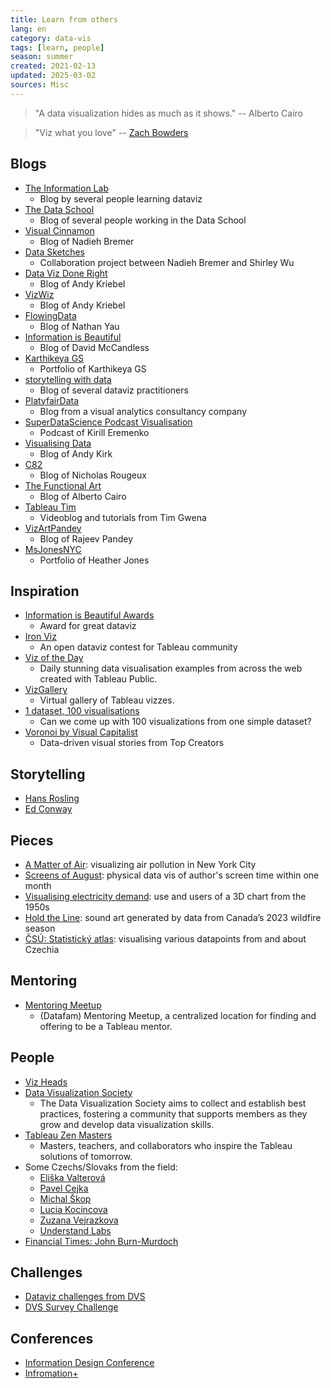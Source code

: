 ```yaml
---
title: Learn from others
lang: en
category: data-vis
tags: [learn, people]
season: summer
created: 2021-02-13
updated: 2025-03-02
sources: Misc
---
```


> "A data visualization hides as much as it shows."
> -- Alberto Cairo

> "Viz what you love"
> -- [Zach Bowders](https://nightingaledvs.com/viz-what-you-love/)

## Blogs
- [The Information Lab](https://www.theinformationlab.co.uk/)
	- Blog by several people learning dataviz
- [The Data School](https://www.thedataschool.co.uk/blog/)
	- Blog of several people working in the Data School
- [Visual Cinnamon](https://www.visualcinnamon.com/)
	- Blog of Nadieh Bremer
- [Data Sketches](http://www.datasketch.es/)
	- Collaboration project between Nadieh Bremer and Shirley Wu
- [Data Viz Done Right](http://www.datavizdoneright.com/)
	- Blog of Andy Kriebel
- [VizWiz](https://www.vizwiz.com/)
	- Blog of Andy Kriebel
- [FlowingData](https://flowingdata.com/)
	- Blog of Nathan Yau
- [Information is Beautiful](https://informationisbeautiful.net/)
	- Blog of David McCandless
- [Karthikeya GS](https://karthikeyags.myportfolio.com/)
	- Portfolio of Karthikeya GS
- [storytelling with data](http://www.storytellingwithdata.com/blog)
	- Blog of several dataviz practitioners
- [PlatyfairData](https://playfairdata.com/blog/)
	- Blog from a visual analytics consultancy company
- [SuperDataScience Podcast Visualisation](https://www.superdatascience.com/podcast)
	- Podcast of Kirill Eremenko 
- [Visualising Data](http://www.visualisingdata.com/blog/)
	- Blog of Andy Kirk
- [C82](https://www.c82.net/)
	- Blog of Nicholas Rougeux
- [The Functional Art](http://www.thefunctionalart.com/)
	- Blog of Alberto Cairo
- [Tableau Tim](https://www.tableautim.com/)
	- Videoblog and tutorials from Tim Gwena
- [VizArtPandey](https://vizartpandey.com/category/tableau/)
	- Blog of Rajeev Pandey
- [MsJonesNYC](https://msjonesnyc.com/)
	- Portfolio of Heather Jones

## Inspiration
- [Information is Beautiful Awards](https://www.informationisbeautifulawards.com/showcase?page=1&type=awards)
	- Award for great dataviz
- [Iron Viz](https://www.tableau.com/community/iron-viz)
	- An open dataviz contest for Tableau community
- [Viz of the Day](https://public.tableau.com/s/gallery)
	- Daily stunning data visualisation examples from across the web created with Tableau Public.
- [VizGallery](https://vizgallery.tableaupublic.com/)
	- Virtual gallery of Tableau vizzes.
- [1 dataset, 100 visualisations](https://100.datavizproject.com/)
	- Can we come up with 100 visualizations from one simple dataset?
- [Voronoi by Visual Capitalist](https://www.voronoiapp.com/)
    - Data-driven visual stories from Top Creators

## Storytelling
- [Hans Rosling](https://www.ted.com/playlists/474/the_best_hans_rosling_talks_yo)
- [Ed Conway](https://www.linkedin.com/posts/ed-conway-466b172a_a-longer-than-usual-data-dive-this-time-activity-7300469656371318786-duxw)

## Pieces
- [A Matter of Air](https://storymaps.arcgis.com/stories/8723e46dc6c54716808be04457723bc4): visualizing air pollution in New York City
- [Screens of August](https://karthikeyags.myportfolio.com/screens-of-august-tangible-dataviz): physical data vis of author's screen time within one month
- [Visualising electricity demand](https://journal.sciencemuseum.ac.uk/article/visualising-electricity-demand/): use and users of a 3D chart from the 1950s
- [Hold the Line](https://loudnumbers.bandcamp.com/track/hold-the-line): sound art generated by data from Canada’s 2023 wildfire season
- [ČSÚ: Statistický atlas](https://geodata.csu.gov.cz/as/atlas/): visualising various datapoints from and about Czechia

## Mentoring
- [Mentoring Meetup](http://www.mentoringmeetup.com/)
	- (Datafam) Mentoring Meetup, a centralized location for finding and offering to be a Tableau mentor.

## People
- [Viz Heads](https://vizheads.com/)
- [Data Visualization Society](https://www.datavisualizationsociety.com/)
	- The Data Visualization Society aims to collect and establish best practices, fostering a community that supports members as they grow and develop data visualization skills.
- [Tableau Zen Masters](https://www.tableau.com/zen-masters)
	- Masters, teachers, and collaborators who inspire the Tableau solutions of tomorrow.
- Some Czechs/Slovaks from the field:
	- [Eliška Valterová](https://www.linkedin.com/in/eliskavalterova/)
	- [Pavel Cejka](https://www.linkedin.com/in/pavelcejka/)
	- [Michal Škop](https://github.com/michalskop)
	- [Lucia Kocincova](http://lucyia.com/)
	- [Zuzana Vejrazkova](https://www.linkedin.com/in/zuzanavejrazkova)
	- [Understand Labs](https://www.understandlabs.com/)
- [Financial Times: John Burn-Murdoch](https://www.ft.com/john-burn-murdoch)

## Challenges
- [Dataviz challenges from DVS](https://docs.google.com/spreadsheets/d/1PDsC10-NRVLC5pxZaJ1JO_NzYxVmB7Bx7RPoYPT1h_8/edit#gid=649830353)
- [DVS Survey Challenge](https://www.datavisualizationsociety.com/2020-survey-challenge)

## Conferences
- [Information Design Conference](https://www.infographicscongres.eu/)
- [Infromation+](https://informationplusconference.com/)
